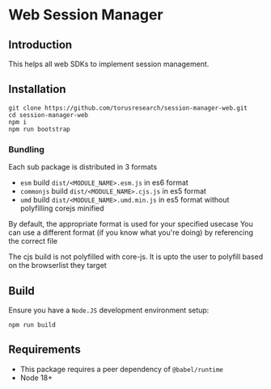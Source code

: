 # Web Session Manager

## Introduction

This helps all web SDKs to implement session management.

## Installation

```
git clone https://github.com/torusresearch/session-manager-web.git
cd session-manager-web
npm i
npm run bootstrap
```

### Bundling

Each sub package is distributed in 3 formats

- `esm` build `dist/<MODULE_NAME>.esm.js` in es6 format
- `commonjs` build `dist/<MODULE_NAME>.cjs.js` in es5 format
- `umd` build `dist/<MODULE_NAME>.umd.min.js` in es5 format without polyfilling corejs minified

By default, the appropriate format is used for your specified usecase
You can use a different format (if you know what you're doing) by referencing the correct file

The cjs build is not polyfilled with core-js.
It is upto the user to polyfill based on the browserlist they target

## Build

Ensure you have a `Node.JS` development environment setup:

```
npm run build
```

## Requirements

- This package requires a peer dependency of `@babel/runtime`
- Node 18+
